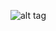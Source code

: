 ![alt tag](http://www.samanthabertous.com/projects/rock_paper_scissors/images/ScreenShot_rockPaperScissors.png "")
